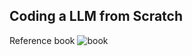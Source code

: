 ## Coding a LLM from Scratch

Reference book
![book](https://github.com/user-attachments/assets/ab4a3a71-cff2-4494-8ff0-b0be78af3c75)
